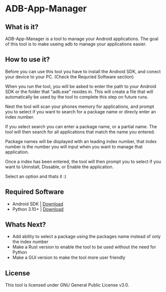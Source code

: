 # ADB-App-Manager

## What is it?
ADB-App-Manager is a tool to manage your Android applications. The goal of this tool is to make useing adb to manage your applications easier.

## How to use it?
Before you can use this tool you have to install the Android SDK, and conect your device to your PC. (Check the Requried Software section)

When you run the tool, you will be asked to enter the path to your Android SDK or the folder that "adb.exe" resides in. This will create a file that will automatically be used by the tool to complete this step on future runs.

Next the tool will scan your phones memory for applications, and prompt you to select if you want to search for a package name or direcly enter an index number.

If you select search you can enter a package name, or a partial name. The tool will then search for all applications that match the name you entered.

Package names will be displayed with an leading index number, that index number is the number you will input when you want to manage that application.

Once a index has been entered, the tool will then prompt you to select if you want to Uninstall, Dissable, or Enable the application.

Select an option and thats it :)

## Required Software
- Android SDK | [Download](https://developer.android.com/studio)
- Python 3.10+ | [Download](https://www.python.org/downloads/)

## Whats Next?
- Add ability to select a package using the packages name instead of only the index number
- Make a Rust version to enable the tool to be used without the need for Python
- Make a GUI version to make the tool more user friendly

## License
This tool is licensed under GNU General Public License v3.0.